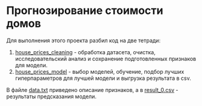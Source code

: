 # Прогнозирование стоимости домов

Для выполнения этого проекта разбил код на две тетради:
1. [house_prices_cleaning](https://github.com/rusantsovsv/my_kaggle/blob/master/house_prices/house_prices_cleaning.ipynb) - обработка датасета, очистка, исследовательский анализ и сохранение подготовленных признаков для модели.
2. [house_prices_model](https://github.com/rusantsovsv/my_kaggle/blob/master/house_prices/house_prices_model.ipynb) - выбор моделей, обучение, подбор лучших гиперпараметров для лучшей модели и выгрузка результата в csv.

В файле [data.txt](https://github.com/rusantsovsv/my_kaggle/blob/master/house_prices/data.txt) приведено описание признаков, а в [result_0.csv](https://github.com/rusantsovsv/my_kaggle/blob/master/house_prices/result_0.csv) - результаты предсказания модели.
